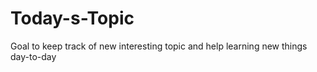 # Today-s-Topic

Goal to keep track of new interesting topic and help learning new things day-to-day 
